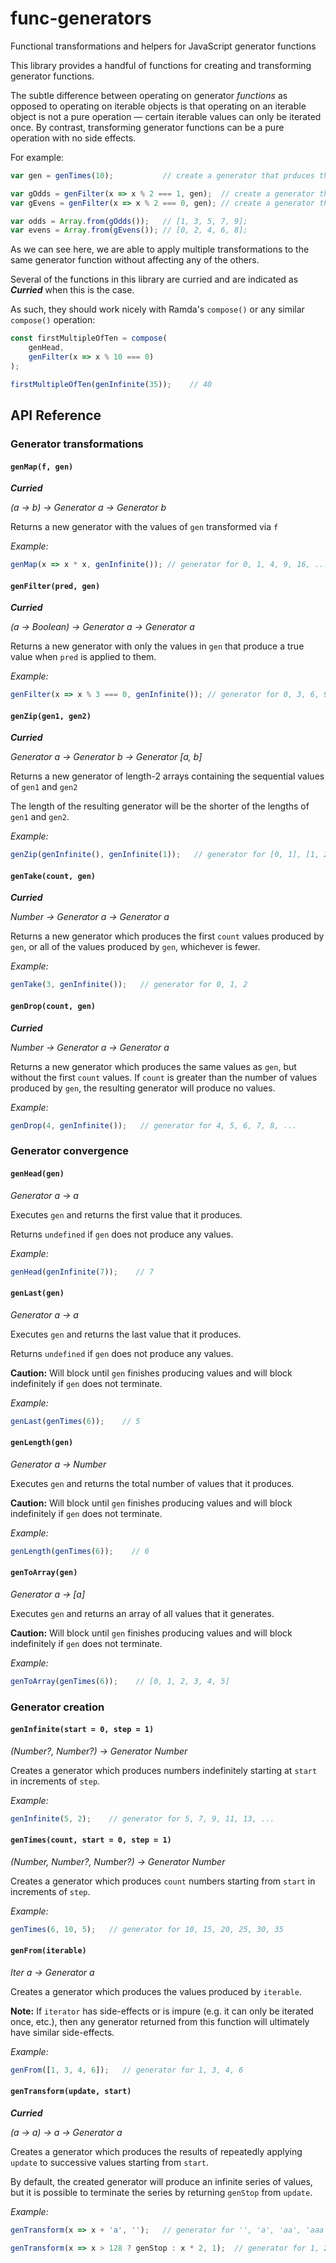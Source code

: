 # func-generators
Functional transformations and helpers for JavaScript generator functions

This library provides a handful of functions for creating and transforming generator functions.

The subtle difference between operating on generator _functions_ as opposed to operating on iterable objects is that operating on an iterable object is not a pure operation ― certain iterable values can only be iterated once. By contrast, transforming generator functions can be a pure operation with no side effects.

For example:

```js
var gen = genTimes(10);           // create a generator that prduces the numbers 0 - 9

var gOdds = genFilter(x => x % 2 === 1, gen);  // create a generator that produces odds from 1 - 9
var gEvens = genFilter(x => x % 2 === 0, gen); // create a generator that produces evens from 0 - 8

var odds = Array.from(gOdds());   // [1, 3, 5, 7, 9];
var evens = Array.from(gEvens()); // [0, 2, 4, 6, 8];
```

As we can see here, we are able to apply multiple transformations to the same generator function without affecting any of the others.

Several of the functions in this library are curried and are indicated as ___Curried___ when this is the case.

As such, they should work nicely with Ramda's `compose()` or any similar `compose()` operation:

```js
const firstMultipleOfTen = compose(
    genHead,
    genFilter(x => x % 10 === 0)
);

firstMultipleOfTen(genInfinite(35));    // 40
```

## API Reference

### Generator transformations

#### <a name='genMap'></a>`genMap(f, gen)`

___Curried___
 
_(a -> b) -> Generator a -> Generator b_
 
Returns a new generator with the values of `gen` transformed via `f`
 
_Example:_

```js
genMap(x => x * x, genInfinite()); // generator for 0, 1, 4, 9, 16, ...
```

#### <a name='genFilter'></a>`genFilter(pred, gen)`

___Curried___

_(a -> Boolean) -> Generator a -> Generator a_

Returns a new generator with only the values in `gen` that produce a true value when `pred` is applied to them.

_Example:_

```js
genFilter(x => x % 3 === 0, genInfinite()); // generator for 0, 3, 6, 9, 12, ...
```

#### <a name='genZip'></a>`genZip(gen1, gen2)`

___Curried___

_Generator a -> Generator b -> Generator [a, b]_

Returns a new generator of length-2 arrays containing the sequential values of `gen1` and `gen2`

The length of the resulting generator will be the shorter of the lengths of `gen1` and `gen2`.

_Example:_

```js
genZip(genInfinite(), genInfinite(1));   // generator for [0, 1], [1, 2], [2, 3], ...
```

#### <a name='genTake'></a>`genTake(count, gen)`

___Curried___

_Number -> Generator a -> Generator a_

Returns a new generator which produces the first `count` values produced by `gen`, or all of the values produced by `gen`, whichever is fewer.

_Example:_

```js
genTake(3, genInfinite());   // generator for 0, 1, 2
```

#### <a name='genDrop'></a>`genDrop(count, gen)`

___Curried___

_Number -> Generator a -> Generator a_

Returns a new generator which produces the same values as `gen`, but without the first `count` values. If `count` is greater than the number of values produced by `gen`, the resulting generator will produce no values.

_Example:_

```js
genDrop(4, genInfinite());   // generator for 4, 5, 6, 7, 8, ...
```

### Generator convergence

#### <a name='genHead'></a>`genHead(gen)`

_Generator a -> a_

Executes `gen` and returns the first value that it produces. 

Returns `undefined` if `gen` does not produce any values.

_Example:_

```js
genHead(genInfinite(7));    // 7
```

#### <a name='genLast'></a>`genLast(gen)`

_Generator a -> a_

Executes `gen` and returns the last value that it produces.

Returns `undefined` if `gen` does not produce any values.

**Caution:** Will block until `gen` finishes producing values and will block indefinitely if `gen` does not terminate.

_Example:_

```js
genLast(genTimes(6));    // 5
```

#### <a name='genLength'></a>`genLength(gen)`

_Generator a -> Number_

Executes `gen` and returns the total number of values that it produces.

**Caution:** Will block until `gen` finishes producing values and will block indefinitely if `gen` does not terminate.

_Example:_

```js
genLength(genTimes(6));    // 6
```

#### <a name='genToArray'></a>`genToArray(gen)`

_Generator a -> [a]_

Executes `gen` and returns an array of all values that it generates.

**Caution:** Will block until `gen` finishes producing values and will block indefinitely if `gen` does not terminate.

_Example:_

```js
genToArray(genTimes(6));    // [0, 1, 2, 3, 4, 5]
```

### Generator creation

#### <a href='genInfinite'></a>`genInfinite(start = 0, step = 1)`

_(Number?, Number?) -> Generator Number_

Creates a generator which produces numbers indefinitely starting at `start` in increments of `step`.

_Example:_

```js
genInfinite(5, 2);    // generator for 5, 7, 9, 11, 13, ...
```


#### <a name='genTimes'></a>`genTimes(count, start = 0, step = 1)`

_(Number, Number?, Number?) -> Generator Number_

Creates a generator which produces `count` numbers starting from `start` in increments of `step`.

_Example:_

```js
genTimes(6, 10, 5);   // generator for 10, 15, 20, 25, 30, 35
```

#### <a name='genFrom'></a>`genFrom(iterable)`

_Iter a -> Generator a_

Creates a generator which produces the values produced by `iterable`.

**Note:** If `iterator` has side-effects or is impure (e.g. it can only be iterated once, etc.), then any generator returned from this function will ultimately have similar side-effects.

_Example:_

```js
genFrom([1, 3, 4, 6]);   // generator for 1, 3, 4, 6
```


#### <a href='genTransform'></a>`genTransform(update, start)`

___Curried___

_(a -> a) -> a -> Generator a_

Creates a generator which produces the results of repeatedly applying `update` to successive values starting from `start`.

By default, the created generator will produce an infinite series of values, but it is possible to terminate the series by returning `genStop` from `update`.

_Example:_
```js
genTransform(x => x + 'a', '');   // generator for '', 'a', 'aa', 'aaa', ...

genTransform(x => x > 128 ? genStop : x * 2, 1);  // generator for 1, 2, 4, 8, 16, 32, 64, 128
```
